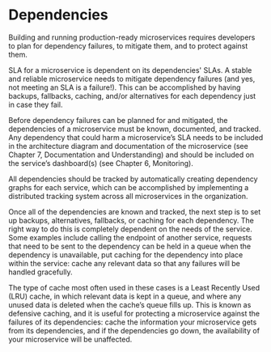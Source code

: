 # Dependencies

Building and running production-ready microservices requires developers to plan for dependency failures, to mitigate them, and to protect against them.

SLA for a microservice is dependent on its dependencies' SLAs. A stable and reliable microservice needs to mitigate dependency failures (and yes, not meeting an SLA is a failure!). This can be accomplished by having backups, fallbacks, caching, and/or alternatives for each dependency just in case they fail.

Before dependency failures can be planned for and mitigated, the dependencies of a microservice must be known, documented, and tracked. Any dependency that could harm a microservice’s SLA needs to be included in the architecture diagram and documentation of the microservice (see Chapter 7, Documentation and Understanding) and should be included on the service’s dashboard(s) (see Chapter 6, Monitoring).

All dependencies should be tracked by automatically creating dependency graphs for each service, which can be accomplished by implementing a distributed tracking system across all microservices in the organization.

Once all of the dependencies are known and tracked, the next step is to set up backups, alternatives, fallbacks, or caching for each dependency. The right way to do this is completely dependent on the needs of the service. Some examples include calling the endpoint of another service, requests that need to be sent to the dependency can be held in a queue when the dependency is unavailable, put caching for the dependency into place within the service: cache any relevant data so that any failures will be handled gracefully.

The type of cache most often used in these cases is a Least Recently Used (LRU) cache, in which relevant data is kept in a queue, and where any unused data is deleted when the cache’s queue fills up. This is known as defensive caching, and it is useful for protecting a microservice against the failures
of its dependencies: cache the information your microservice gets from its dependencies, and if the dependencies go down, the availability of your microservice will be unaffected.